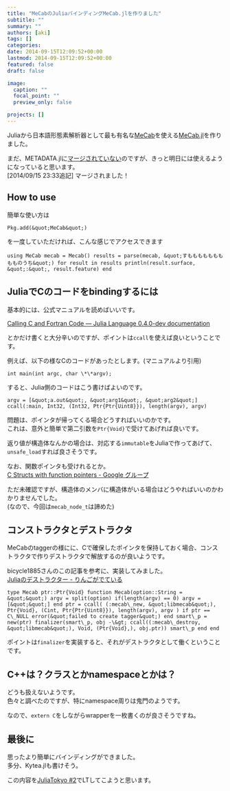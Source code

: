 ```yaml
---
title: "MeCabのJuliaバインディングMeCab.jlを作りました"
subtitle: ""
summary: ""
authors: [aki]
tags: []
categories: 
date: 2014-09-15T12:09:52+00:00
lastmod: 2014-09-15T12:09:52+00:00
featured: false
draft: false

image:
  caption: ""
  focal_point: ""
  preview_only: false

projects: []
---
```

Juliaから日本語形態素解析器として最も有名な[MeCab](https://code.google.com/p/mecab/)を使える[MeCab.jl](https://github.com/chezou/MeCab.jl)を作りました。

まだ、METADATA.jlに[マージされていない](https://github.com/JuliaLang/METADATA.jl/pull/1446)のですが、きっと明日には使えるようになっていると思います。  
[2014/09/15 23:33追記] マージされました！

## How to use

簡単な使い方は

    Pkg.add(&quot;MeCab&quot;)

を一度していただければ、こんな感じでアクセスできます

    using MeCab mecab = Mecab() results = parse(mecab, &quot;すももももももももものうち&quot;) for result in results println(result.surface, &quot;:&quot;, result.feature) end

## JuliaでCのコードをbindingするには

基本的には、公式マニュアルを読めばいいです。

[Calling C and Fortran Code — Julia Language 0.4.0-dev documentation](http://julia.readthedocs.org/en/latest/manual/calling-c-and-fortran-code/)

とかだけ書くと大分辛いのですが、ポイントは`ccall`を使えば良いということです。

例えば、以下の様なCのコードがあったとします。(マニュアルより引用)

    int main(int argc, char \*\*argv);

すると、Julia側のコードはこう書けばよいのです。

    argv = [&quot;a.out&quot;, &quot;arg1&quot;, &quot;arg2&quot;] ccall(:main, Int32, (Int32, Ptr{Ptr{Uint8}}), length(argv), argv)

問題は、ポインタが帰ってくる場合どうすればいいのかです。  
これは、意外と簡単で第二引数を`Ptr{Void}`で受けてあげれば良いです。

返り値が構造体なんかの場合は、対応する`immutable`をJuliaで作ってあげて、`unsafe_load`すれば良さそうです。

なお、関数ポインタも受けれるとか。  
[C Structs with function pointers - Google グループ](https://groups.google.com/forum/#!msg/julia-users/8isqR_J4r8Y/L2sa0T_KJBUJ)

ただ未確認ですが、構造体のメンバに構造体がいる場合はどうやればいいのかわかりませんでした。  
(なので、今回は`mecab_node_t`は諦めた)

## コンストラクタとデストラクタ

MeCabのtaggerの様にに、Cで確保したポインタを保持しておく場合、コンストラクタで作りデストラクタで解放するのが良いようです。

bicycle1885さんのこの記事を参考に、実装してみました。  
[Juliaのデストラクター - りんごがでている](http://bicycle1885.hatenablog.com/entry/2014/03/16/113501)

    type Mecab ptr::Ptr{Void} function Mecab(option::String = &quot;&quot;) argv = split(option) if(length(argv) == 0) argv = [&quot;&quot;] end ptr = ccall( (:mecab\_new, &quot;libmecab&quot;), Ptr{Void}, (Cint, Ptr{Ptr{Uint8}}), length(argv), argv ) if ptr == C\_NULL error(&quot;failed to create tagger&quot;) end smart\_p = new(ptr) finalizer(smart\_p, obj -\&gt; ccall((:mecab\_destroy, &quot;libmecab&quot;), Void, (Ptr{Void},), obj.ptr)) smart\_p end end

ポイントは`finalizer`を実装すると、それがデストラクタとして働くということです。

## C++は？クラスとかnamespaceとかは？

どうも扱えないようです。  
色々と調べたのですが、特にnamespace周りは鬼門のようです。

なので、`extern C`をしながらwrapperを一枚書くのが良さそうですね。

## 最後に

思ったより簡単にバインディングができました。  
多分、Kytea.jlも書けそう。

この内容を[JuliaTokyo #2](http://juliatokyo.connpass.com/event/8010/)でLTしてこようと思います。


